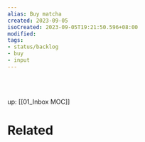 ```yaml
---
alias: Buy matcha
created: 2023-09-05
isoCreated: 2023-09-05T19:21:50.596+08:00
modified: 
tags: 
- status/backlog
- buy
- input
---
```







<br />
<br />

up: [[01_Inbox MOC]]

# Related






